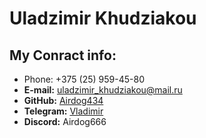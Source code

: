 # Uladzimir Khudziakou
## My Conract info: 
* Phone: +375 (25) 959-45-80
* **E-mail:** uladzimir_khudziakou@mail.ru
* **GitHub:** [Airdog434](https://github.com/Airdog434)
* **Telegram:** [Vladimir](https://t.me/Against_Toxicity)
* **Discord:** Airdog666
